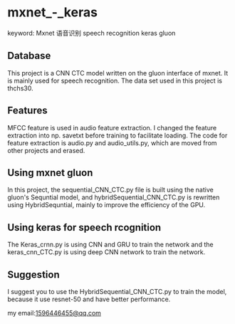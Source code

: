 # mxnet_-_keras
keyword: Mxnet 语音识别 speech recognition keras gluon


## Database
This project is a CNN CTC model written on the gluon interface of mxnet. It is mainly used for speech recognition. The data set used in this project is thchs30.


## Features
MFCC feature is used in audio feature extraction. I changed the feature extraction into np. savetxt before training to facilitate loading. The code for feature extraction is audio.py and audio_utils.py, which are moved from other projects and erased.


## Using mxnet gluon
In this project, the sequential_CNN_CTC.py file is built using the native gluon's Sequntial model, and hybridSequential_CNN_CTC.py is rewritten using HybridSequntial, mainly to improve the efficiency of the GPU.


## Using keras for speech rcognition
The Keras_crnn.py is using CNN and GRU to train the network and the keras_cnn_CTC.py is using deep CNN network to train the network.


## Suggestion
I suggest you to use the HybridSequential_CNN_CTC.py to train the model, because it use resnet-50 and have better performance.

my email:1596446455@qq.com
